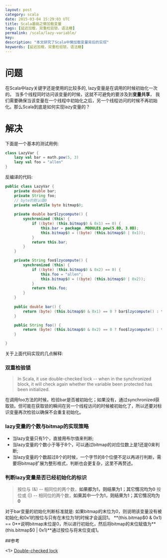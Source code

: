 ```yaml
---
layout: post
category: scala
date: 2015-03-04 15:29:03 UTC
title: Scala基础之懒加载变量
tags: [延迟加载，双重检验锁，语法糖]
permalink: /scala/lazy-variable/
key:
description: "本文研究了Scala中懒加载变量背后的实现"
keywords: [延迟加载，双重检验锁，语法糖]
---
```


# 问题

在Scala中lazy关键字还是使用的比较多的, lazy变量是在调用的时候初始化一次的。 当多个线程同时访问该变量的时候，这就不可避免的要涉及到**变量共享**， 我们需要确保当该变量在一个线程中初始化之后，另一个线程访问的时候不再初始化。那么Scala到底是如何实现lazy变量的？


# 解决

下面是一个基本的测试用例:

```scala
class LazyVar {
	lazy val bar = math.pow(5, 3)
	lazy val foo = "allen"
}
```

反编译的代码:

```java
public class LazyVar {
	private double bar;
	private String foo;
	// byte的默认值0
	private volatile byte bitmap$0;
    
	private double bar$lzycompute() {
		synchronized (this) {
			if ((byte) (this.bitmap$0 & 0x1) == 0) {
				this.bar = package..MODULE$.pow(5.0D, 3.0D);
				this.bitmap$0 = ((byte) (this.bitmap$0 | 0x1));
			} 
			return this.bar;
		}
	}

	private String foo$lzycompute() {
		synchronized (this) {
			if ((byte) (this.bitmap$0 & 0x2) == 0) { 
				this.foo = "allen";
				this.bitmap$0 = ((byte) (this.bitmap$0 | 0x2));
			}
			return this.foo;
		}
	}
	
	public double bar() {
		return (byte) (this.bitmap$0 & 0x1) == 0 ? bar$lzycompute() : this.bar;
	}

	public String foo() {
		return (byte) (this.bitmap$0 & 0x2) == 0 ? foo$lzycompute() : this.foo;
	}

}
```

关于上面代码实现的几点解释:

### 双重检验锁

> In Scala, it use double-checked lock -- when in the synchronized block, it will check again whether the variable been protected has been initialized.
   
在调用foo方法的时候，检验bar是否被初始化；如果没有，通过synchronized获取锁。但可能在获取锁的瞬间在另一个线程访问的时候被初始化了，所以还要对标识变量再次检验以确保不会重复初始化。

### lazy变量的个数与bitmap的实现策略

- 当lazy变量只有1个，直接用布尔值来判断;
- 当lazy变量的个数小于等于8个，可以通过bitmap的对应位数上是1还是0来判断;
- 当lazy变量的个数超过8个的时候，一个字节的8个位便不足以再进行判断，需要将bitmap扩展为整形格式，判断也会更复杂，这里不再赘述。
    
### 判断lazy变量是否已经初始化的标识

> 按位与 (&) -- 相同位的两个数，**如果都为1，则结果为1；其它情况均为0**
  按位或 (|) -- 相同位的两个数，**如果其中一个为1，则结果为1；其它情况均为0** 
    
对于bar变量的初始化判断标准就是: 如果bitmap的末位为0，则说明该变量没有被初始化;和0x1的按位与只有在末位为1的时候才会返回1。
**(this.bitmap$0 & 0x1) == 0**说明bitmap末位是0，所以进行初始化，然后将bitmap的末位赋值为**(this.bitmap$0 | 0x1)**通过按位与将末位变成1。 

##参考

<1> [Double-checked lock](https://en.wikipedia.org/wiki/Double-checked_locking#Usage_in_Java)